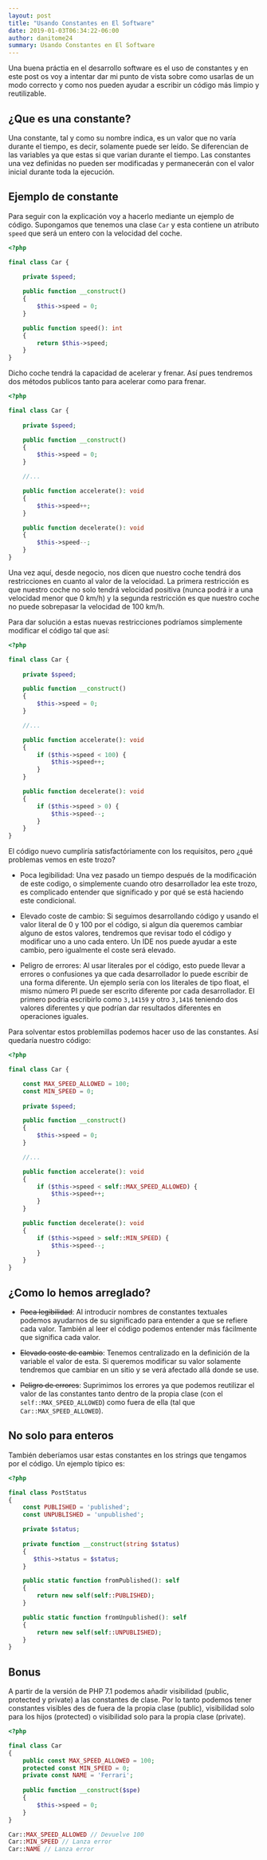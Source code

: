 ```yaml
---
layout: post
title: "Usando Constantes en El Software"
date: 2019-01-03T06:34:22-06:00
author: danitome24
summary: Usando Constantes en El Software
---
```


Una buena práctia en el desarrollo software es el uso de constantes y en este post os voy a intentar dar mi punto de vista sobre como usarlas de un modo correcto y como nos pueden ayudar a escribir un código más limpio y reutilizable.

## ¿Que es una constante?

Una constante, tal y como su nombre indica, es un valor que no varía durante el tiempo, es decir, solamente puede ser leído. Se diferencian de las variables ya que estas si que varian durante el tiempo. Las constantes una vez definidas no pueden ser modificadas y permanecerán con el valor inicial durante toda la ejecución.

## Ejemplo de constante

Para seguir con la explicación voy a hacerlo mediante un ejemplo de código. Supongamos que tenemos una clase `Car` y esta contiene un atributo `speed` que será un entero con la velocidad del coche. 

```php
<?php

final class Car {
	
    private $speed;

    public function __construct()
    {
        $this->speed = 0;
    }

    public function speed(): int
    {
        return $this->speed;
    }
}
``` 

Dicho coche tendrá la capacidad de acelerar y frenar. Así pues tendremos dos métodos publicos tanto para acelerar como para frenar.

```php
<?php

final class Car {
	
    private $speed;

    public function __construct()
    {
        $this->speed = 0;
    }

    //...

    public function accelerate(): void
    {
        $this->speed++;
    }

    public function decelerate(): void
    {
        $this->speed--;
    }
}
``` 

Una vez aquí, desde negocio, nos dicen que nuestro coche tendrá dos restricciones en cuanto al valor de la velocidad. La primera restricción es que nuestro coche no solo tendrá velocidad positiva (nunca podrá ir a una velocidad menor que 0 km/h) y la segunda restricción es que nuestro coche no puede sobrepasar la velocidad de 100 km/h.

Para dar solución a estas nuevas restricciones podríamos simplemente modificar el código tal que así:

```php
<?php

final class Car {
	
    private $speed;

    public function __construct()
    {
        $this->speed = 0;
    }

    //...

    public function accelerate(): void
    {
    	if ($this->speed < 100) {
            $this->speed++;
    	}
    }

    public function decelerate(): void
    {
        if ($this->speed > 0) {
            $this->speed--;
        }
    }
}
``` 

El código nuevo cumpliría satisfactóriamente con los requisitos, pero ¿qué problemas vemos en este trozo?

* Poca legibilidad: Una vez pasado un tiempo después de la modificación de este codigo, o simplemente cuando otro desarrollador lea este trozo, es complicado entender que significado y por qué se está haciendo este condicional. 

* Elevado coste de cambio: Si seguimos desarrollando código y usando el valor literal de 0 y 100 por el código, si algun día queremos cambiar alguno de estos valores, tendremos que revisar todo el código y modificar uno a uno cada entero. Un IDE nos puede ayudar a este cambio, pero igualmente el coste será elevado. 

* Peligro de errores: Al usar literales por el código, esto puede llevar a errores o confusiones ya que cada desarrollador lo puede escribir de una forma diferente. Un ejemplo sería con los literales de tipo float, el mismo número PI puede ser escrito diferente por cada desarrollador. El primero podria escribirlo como `3,14159` y otro `3,1416` teniendo dos valores diferentes y que podrían dar resultados diferentes en operaciones iguales.

Para solventar estos problemillas podemos hacer uso de las constantes. Así quedaría nuestro código:

```php
<?php

final class Car {

    const MAX_SPEED_ALLOWED = 100;
    const MIN_SPEED = 0;
	
    private $speed;

    public function __construct()
    {
        $this->speed = 0;
    }

    //...

    public function accelerate(): void
    {
    	if ($this->speed < self::MAX_SPEED_ALLOWED) {
            $this->speed++;
    	}
    }

    public function decelerate(): void
    {
        if ($this->speed > self::MIN_SPEED) {
            $this->speed--;
        }
    }
}
```

## ¿Como lo hemos arreglado?

* ~~Poca legibilidad~~: Al introducir nombres de constantes textuales podemos ayudarnos de su significado para entender a que se refiere cada valor. También al leer el código podemos entender más fácilmente que significa cada valor.

* ~~Elevado coste de cambio~~: Tenemos centralizado en la definición de la variable el valor de esta. Si queremos modificar su valor solamente tendremos que cambiar en un sitio y se verá afectado allá donde se use.  

* ~~Peligro de errores~~: Suprimimos los errores ya que podemos reutilizar el valor de las constantes tanto dentro de la propia clase (con el `self::MAX_SPEED_ALLOWED`) como fuera de ella (tal que `Car::MAX_SPEED_ALLOWED`).

## No solo para enteros

También deberíamos usar estas constantes en los strings que tengamos por el código. Un ejemplo típico es:

```php
<?php

final class PostStatus
{
    const PUBLISHED = 'published';
    const UNPUBLISHED = 'unpublished';

    private $status;
    
    private function __construct(string $status)
    {
       $this->status = $status; 
    }

    public static function fromPublished(): self
    {
        return new self(self::PUBLISHED);
    }

    public static function fromUnpublished(): self
    {
        return new self(self::UNPUBLISHED);
    }
}
```

## Bonus

A partir de la versión de PHP 7.1 podemos añadir visibilidad (public, protected y private) a las constantes de clase. Por lo tanto podemos tener constantes visibles des de fuera de la propia clase (public), visibilidad solo para los hijos (protected) o visibilidad solo para la propia clase (private).

```php
<?php

final class Car
{
    public const MAX_SPEED_ALLOWED = 100;
    protected const MIN_SPEED = 0;
    private const NAME = 'Ferrari';
	
    public function __construct($spe)
    {
        $this->speed = 0;
    }
}

Car::MAX_SPEED_ALLOWED // Devuelve 100
Car::MIN_SPEED // Lanza error
Car::NAME // Lanza error
```

